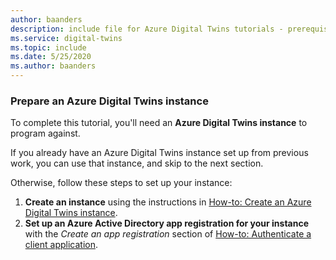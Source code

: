 ```yaml
---
author: baanders
description: include file for Azure Digital Twins tutorials - prerequisite to set up an instance
ms.service: digital-twins
ms.topic: include
ms.date: 5/25/2020
ms.author: baanders
---
```


### Prepare an Azure Digital Twins instance

To complete this tutorial, you'll need an **Azure Digital Twins instance** to program against. 

If you already have an Azure Digital Twins instance set up from previous work, you can use that instance, and skip to the next section.

Otherwise, follow these steps to set up your instance:
1. **Create an instance** using the instructions in [How-to: Create an Azure Digital Twins instance](../articles/digital-twins/how-to-set-up-instance.md). 
2. **Set up an Azure Active Directory app registration for your instance** with the *Create an app registration* section of [How-to: Authenticate a client application](../articles/digital-twins/how-to-authenticate-client.md#create-an-app-registration).